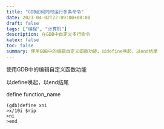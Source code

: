 ```yaml
---
title: "GDB如何同时运行多条命令"
date: 2023-04-02T22:09:00+08:00
draft: false
tags: ["编程", "计算机"]
description: 在GDB中自定义多行命令
katex: false
toc: false
summary: 使用GDB中的编辑自定义函数功能，以define唤起，以end结尾
---
```


使用GDB中的编辑自定义函数功能

以define唤起，以end结尾

define function_name

```gdb
(gdb)define xni
>x/10i $rip
>ni
>end
```
